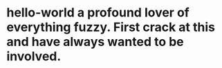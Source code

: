 # hello-world a profound lover of everything fuzzy. First crack at this and have always wanted to be involved.
